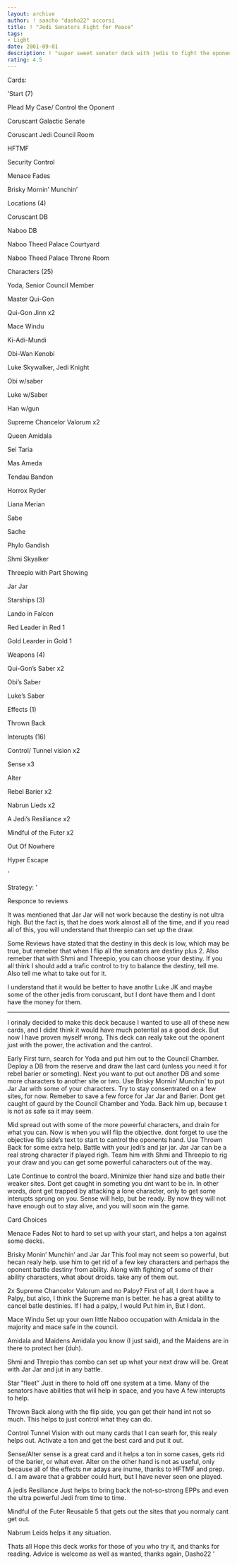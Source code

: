 ```yaml
---
layout: archive
author: ! sancho "dasho22" accorsi
title: ! "Jedi Senators Fight for Peace"
tags:
- Light
date: 2001-09-01
description: ! "super sweet senator deck with jedis to fight the oponent off. Control the game with sense, alter and your objective."
rating: 4.5
---
```

Cards: 

'Start (7)


Plead My Case/ Control the Oponent

Coruscant Galactic Senate

Coruscant Jedi Council Room

HFTMF

Security Control

Menace Fades

Brisky Mornin’ Munchin’


Locations (4) 


Coruscant DB

Naboo DB

Naboo Theed Palace Courtyard

Naboo Theed Palace Throne Room


Characters (25) 


Yoda, Senior Council Member

Master Qui-Gon

Qui-Gon Jinn x2

Mace Windu

Ki-Adi-Mundi

Obi-Wan Kenobi

Luke Skywalker, Jedi Knight

Obi w/saber

Luke w/Saber

Han w/gun

Supreme Chancelor Valorum x2

Queen Amidala

Sei Taria

Mas Ameda

Tendau Bandon

Horrox Ryder

Liana Merian

Sabe

Sache

Phylo Gandish

Shmi Skyalker

Threepio with Part Showing

Jar Jar


Starships (3) 


Lando in Falcon

Red Leader in Red 1

Gold Learder in Gold 1


Weapons (4)


Qui-Gon’s Saber x2

Obi’s Saber

Luke’s Saber


Effects (1)


Thrown Back


Interupts (16)


Control/ Tunnel vision x2

Sense x3

Alter

Rebel Barier x2

Nabrun Lieds x2

A Jedi’s Resiliance x2

Mindful of the Futer x2

Out Of Nowhere 

Hyper Escape


'

Strategy: '

Responce to reviews

It was mentioned that Jar Jar will not work because the destiny is not ultra high. But the fact is, that he does work almost all of the time, and if you read all of this, you will understand that threepio can set up the draw.


Some Reviews have stated that the destiny in this deck is low, which may be true, but remeber that when I flip all the senators are destiny plus 2. Also remeber that with Shmi and Threepio, you can choose your destiny. If you all think I should add a trafic control to try to balance the destiny, tell me. Also tell me what to take out for it.


I understand that it would be better to have anothr Luke JK and maybe some of the other jedis from coruscant, but I dont have them and I dont have the money for them.


-------------------------------------------------------------------------------------------


I orinaly decided to make this deck because I wanted to use all of these new cards, and I didnt think it would have much potential as a good deck. But now I have proven myself wrong. This deck can realy take out the oponent just with the power, the activation and the cantrol.


Early First turn, search for Yoda and put him out to the Council Chamber. Deploy a DB from the reserve and draw the last card (unless you need it for rebel barier or someting). Next you want to put out another DB and some more characters to another site or two. Use Brisky Mornin’ Munchin’ to put Jar Jar with some of your characters. Try to stay consentrated on a few sites, for now. Remeber to save a few force for Jar Jar and Barier. Dont get caught of gaurd by the Council Chamber and Yoda. Back him up, because t is not as safe sa it may seem.


Mid spread out with some of the more powerful characters, and drain for what you can. Now is when you will flip the objective. dont forget to use the objective flip side’s text to start to cantrol the oponents hand. Use Thrown Back for some extra help. Battle with your jedi’s and jar jar. Jar Jar can be a real strong character if played righ. Team him with Shmi and Threepio to rig your draw and you can get some powerful caharacters out of the way.


Late Continue to control the board. Minimize thier hand size and batle their weaker sites. Dont get caught in someting you dnt want to be in. In other words, dont get trapped by attacking a lone character, only to get some interupts sprung on you. Sense will help, but be ready. By now they will not have enough out to stay alive, and you will soon win the game. 


Card Choices


Menace Fades Not to hard to set up with your start, and helps a ton against some decks.


Brisky Monin’ Munchin’ and Jar Jar This fool may not seem so powerful, but hecan realy help. use him to get rid of a few key characters and perhaps the oponent battle destiny from ability. Along with fighting of some of their ability characters, what about droids. take any of them out.


2x Supreme Chancelor Valorum and no Palpy? First of all, I dont have a Palpy, but also, I think the Supreme man is better. he has a great ability to cancel batle destinies. If I had a palpy, I would Put him in, But I dont.


Mace Windu Set up your own little Naboo occupation with Amidala in the majority and mace safe in the council. 


Amidala and Maidens Amidala you know (I just said), and the Maidens are in there to protect her (duh).


Shmi and Threpio thas combo can set up what your next draw will be. Great with Jar Jar and jut in any battle.


Star ”fleet” Just in there to hold off one system at a time. Many of the senators have abilities that will help in space, and you have A few interupts to help.


Thrown Back along with the flip side, you gan get their hand int not so much. This helps to just control what they can do.


Control Tunnel Vision with out many cards that I can searh for, this realy helps out. Activate a ton and get the best card and put it out.


Sense/Alter sense is a great card and it helps a ton in some cases, gets rid of the barier, or what ever. Alter on the other hand is not as useful, only because all of the effects nw adays are inume, thanks to HFTMF and prep. d. I am aware that a grabber could hurt, but I have never seen one played.


A jedis Resiliance Just helps to bring back the not-so-strong EPPs and even the ultra powerful Jedi from time to time.


Mindful of the Futer Reusable  5 that gets out the sites that you normaly cant get out.


Nabrum Leids helps it any situation.


Thats all Hope this deck works for those of you who try it, and thanks for reading. Advice is welcome as well as wanted, thanks again, Dasho22     '